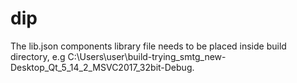 # dip

The lib.json components library file needs to be placed inside build directory, e.g C:\Users\user\build-trying_smtg_new-Desktop_Qt_5_14_2_MSVC2017_32bit-Debug.
